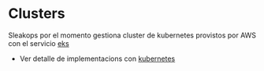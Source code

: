 # Clusters

Sleakops por el momento gestiona cluster de kubernetes provistos por AWS con el servicio [eks](https://aws.amazon.com/eks/)

- Ver detalle de implementacions con [kubernetes](./k8s.md)
